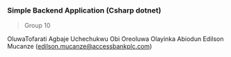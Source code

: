 ### Simple Backend Application (Csharp dotnet)

>Group 10

OluwaTofarati Agbaje
Uchechukwu Obi
Oreoluwa Olayinka Abiodun
Edilson Mucanze (edilson.mucanze@accessbankplc.com)
